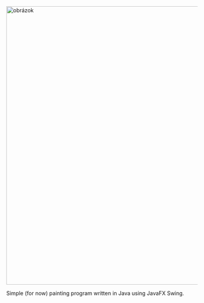 <img width="1131" height="732" alt="obrázok" src="https://github.com/user-attachments/assets/0abc7a92-0f01-444b-8b32-b51dbfa5352a" />

Simple (for now) painting program written in Java using JavaFX Swing.
